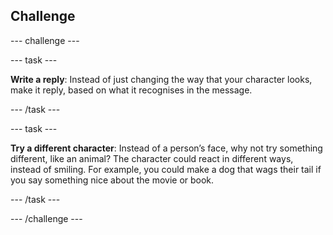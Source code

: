 ## Challenge

--- challenge ---

--- task ---

**Write a reply**: Instead of just changing the way that your character looks, make it reply, based on what it recognises in the message.

--- /task ---

--- task ---

**Try a different character**: Instead of a person’s face, why not try something different, like an animal?
The character could react in different ways, instead of smiling. For example, you could make a dog that wags their tail if you say something nice about the movie or book.

--- /task ---

--- /challenge ---
